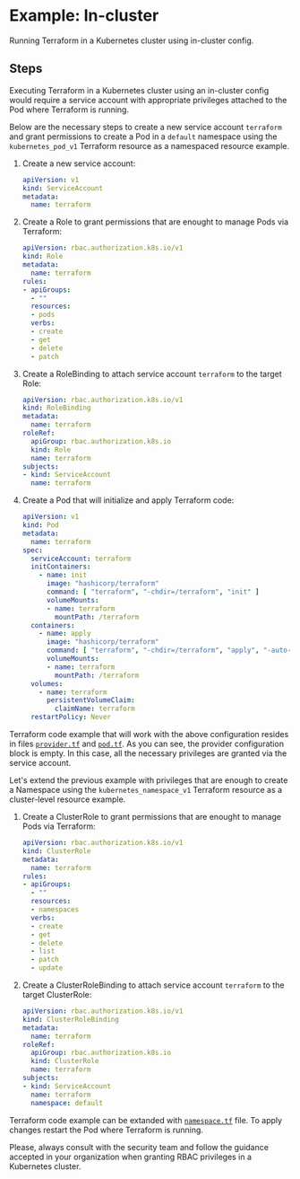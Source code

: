 # Example: In-cluster

Running Terraform in a Kubernetes cluster using in-cluster config.

## Steps

Executing Terraform in a Kubernetes cluster using an in-cluster config would require a service account with appropriate privileges attached to the Pod where Terraform is running.

Below are the necessary steps to create a new service account `terraform` and grant permissions to create a Pod in a `default` namespace using the `kubernetes_pod_v1` Terraform resource as a namespaced resource example.

1. Create a new service account:

    ```yaml
    apiVersion: v1
    kind: ServiceAccount
    metadata:
      name: terraform
    ```

1. Create a Role to grant permissions that are enought to manage Pods via Terraform:

    ```yaml
    apiVersion: rbac.authorization.k8s.io/v1
    kind: Role
    metadata:
      name: terraform
    rules:
    - apiGroups:
      - ""
      resources:
      - pods
      verbs:
      - create
      - get
      - delete
      - patch
    ```

1. Create a RoleBinding to attach service account `terraform` to the target Role:

    ```yaml
    apiVersion: rbac.authorization.k8s.io/v1
    kind: RoleBinding
    metadata:
      name: terraform
    roleRef:
      apiGroup: rbac.authorization.k8s.io
      kind: Role
      name: terraform
    subjects:
    - kind: ServiceAccount
      name: terraform
    ```

1. Create a Pod that will initialize and apply Terraform code:

    ```yaml
    apiVersion: v1
    kind: Pod
    metadata:
      name: terraform
    spec:
      serviceAccount: terraform
      initContainers:
        - name: init
          image: "hashicorp/terraform"
          command: [ "terraform", "-chdir=/terraform", "init" ]
          volumeMounts:
          - name: terraform
            mountPath: /terraform
      containers:
        - name: apply
          image: "hashicorp/terraform"
          command: [ "terraform", "-chdir=/terraform", "apply", "-auto-approve" ]
          volumeMounts:
          - name: terraform
            mountPath: /terraform
      volumes:
        - name: terraform
          persistentVolumeClaim:
            claimName: terraform
      restartPolicy: Never
    ```

Terraform code example that will work with the above configuration resides in files [`provider.tf`](provider.tf) and [`pod.tf`](pod.tf). As you can see, the provider configuration block is empty. In this case, all the necessary privileges are granted via the service account.

Let's extend the previous example with privileges that are enough to create a Namespace using the `kubernetes_namespace_v1` Terraform resource as a cluster-level resource example.

1. Create a ClusterRole to grant permissions that are enought to manage Pods via Terraform:

    ```yaml
    apiVersion: rbac.authorization.k8s.io/v1
    kind: ClusterRole
    metadata:
      name: terraform
    rules:
    - apiGroups:
      - ""
      resources:
      - namespaces
      verbs:
      - create
      - get
      - delete
      - list
      - patch
      - update
    ```

1. Create a ClusterRoleBinding to attach service account `terraform` to the target ClusterRole:

    ```yaml
    apiVersion: rbac.authorization.k8s.io/v1
    kind: ClusterRoleBinding
    metadata:
      name: terraform
    roleRef:
      apiGroup: rbac.authorization.k8s.io
      kind: ClusterRole
      name: terraform
    subjects:
    - kind: ServiceAccount
      name: terraform
      namespace: default
    ```

Terraform code example can be extanded with [`namespace.tf`](namespace.tf) file. To apply changes restart the Pod where Terraform is running.

Please, always consult with the security team and follow the guidance accepted in your organization when granting RBAC privileges in a Kubernetes cluster.
